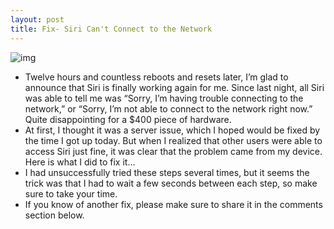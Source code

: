 ```yaml
---
layout: post
title: Fix- Siri Can't Connect to the Network
---
```

![img](http://media.idownloadblog.com/wp-content/uploads/2011/10/Siri-Network-Connection-Issue.png)
* Twelve hours and countless reboots and resets later, I’m glad to announce that Siri is finally working again for me. Since last night, all Siri was able to tell me was “Sorry, I’m having trouble connecting to the network,” or “Sorry, I’m not able to connect to the network right now.” Quite disappointing for a $400 piece of hardware.
* At first, I thought it was a server issue, which I hoped would be fixed by the time I got up today. But when I realized that other users were able to access Siri just fine, it was clear that the problem came from my device. Here is what I did to fix it…
* I had unsuccessfully tried these steps several times, but it seems the trick was that I had to wait a few seconds between each step, so make sure to take your time.
* If you know of another fix, please make sure to share it in the comments section below.


